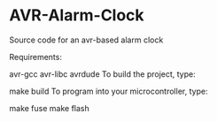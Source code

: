 AVR-Alarm-Clock
===============

Source code for an avr-based alarm clock

Requirements:

avr-gcc
avr-libc
avrdude
To build the project, type:

make build
To program into your microcontroller, type:

make fuse
make flash